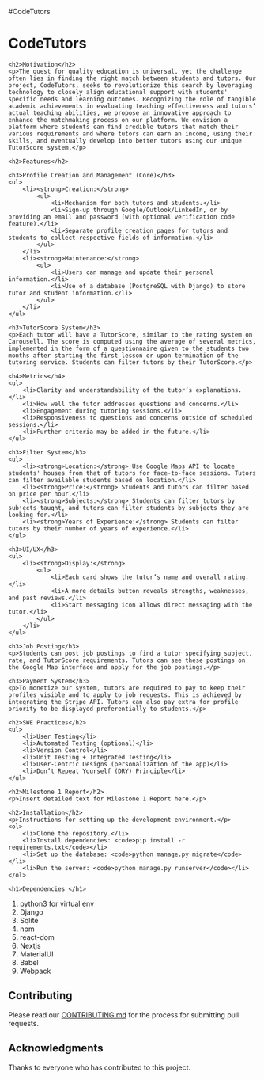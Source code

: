 #CodeTutors
<h1>CodeTutors</h1>

    <h2>Motivation</h2>
    <p>The quest for quality education is universal, yet the challenge often lies in finding the right match between students and tutors. Our project, CodeTutors, seeks to revolutionize this search by leveraging technology to closely align educational support with students' specific needs and learning outcomes. Recognizing the role of tangible academic achievements in evaluating teaching effectiveness and tutors’ actual teaching abilities, we propose an innovative approach to enhance the matchmaking process on our platform. We envision a platform where students can find credible tutors that match their various requirements and where tutors can earn an income, using their skills, and eventually develop into better tutors using our unique TutorScore system.</p>

    <h2>Features</h2>

    <h3>Profile Creation and Management (Core)</h3>
    <ul>
        <li><strong>Creation:</strong>
            <ul>
                <li>Mechanism for both tutors and students.</li>
                <li>Sign-up through Google/Outlook/LinkedIn, or by providing an email and password (with optional verification code feature).</li>
                <li>Separate profile creation pages for tutors and students to collect respective fields of information.</li>
            </ul>
        </li>
        <li><strong>Maintenance:</strong>
            <ul>
                <li>Users can manage and update their personal information.</li>
                <li>Use of a database (PostgreSQL with Django) to store tutor and student information.</li>
            </ul>
        </li>
    </ul>

    <h3>TutorScore System</h3>
    <p>Each tutor will have a TutorScore, similar to the rating system on Carousell. The score is computed using the average of several metrics, implemented in the form of a questionnaire given to the students two months after starting the first lesson or upon termination of the tutoring service. Students can filter tutors by their TutorScore.</p>

    <h4>Metrics</h4>
    <ul>
        <li>Clarity and understandability of the tutor’s explanations.</li>
        <li>How well the tutor addresses questions and concerns.</li>
        <li>Engagement during tutoring sessions.</li>
        <li>Responsiveness to questions and concerns outside of scheduled sessions.</li>
        <li>Further criteria may be added in the future.</li>
    </ul>

    <h3>Filter System</h3>
    <ul>
        <li><strong>Location:</strong> Use Google Maps API to locate students' houses from that of tutors for face-to-face sessions. Tutors can filter available students based on location.</li>
        <li><strong>Price:</strong> Students and tutors can filter based on price per hour.</li>
        <li><strong>Subjects:</strong> Students can filter tutors by subjects taught, and tutors can filter students by subjects they are looking for.</li>
        <li><strong>Years of Experience:</strong> Students can filter tutors by their number of years of experience.</li>
    </ul>

    <h3>UI/UX</h3>
    <ul>
        <li><strong>Display:</strong>
            <ul>
                <li>Each card shows the tutor’s name and overall rating.</li>
                <li>A more details button reveals strengths, weaknesses, and past reviews.</li>
                <li>Start messaging icon allows direct messaging with the tutor.</li>
            </ul>
        </li>
    </ul>

    <h3>Job Posting</h3>
    <p>Students can post job postings to find a tutor specifying subject, rate, and TutorScore requirements. Tutors can see these postings on the Google Map interface and apply for the job postings.</p>

    <h3>Payment System</h3>
    <p>To monetize our system, tutors are required to pay to keep their profiles visible and to apply to job requests. This is achieved by integrating the Stripe API. Tutors can also pay extra for profile priority to be displayed preferentially to students.</p>

    <h2>SWE Practices</h2>
    <ul>
        <li>User Testing</li>
        <li>Automated Testing (optional)</li>
        <li>Version Control</li>
        <li>Unit Testing + Integrated Testing</li>
        <li>User-Centric Designs (personalization of the app)</li>
        <li>Don’t Repeat Yourself (DRY) Principle</li>
    </ul>

    <h2>Milestone 1 Report</h2>
    <p>Insert detailed text for Milestone 1 Report here.</p>

    <h2>Installation</h2>
    <p>Instructions for setting up the development environment.</p>
    <ol>
        <li>Clone the repository.</li>
        <li>Install dependencies: <code>pip install -r requirements.txt</code></li>
        <li>Set up the database: <code>python manage.py migrate</code></li>
        <li>Run the server: <code>python manage.py runserver</code></li>
    </ol>

    <h1>Dependencies </h1>
<div>
  <ol>
    <li>python3 for virtual env</li>
    <li>Django</li>
    <li>Sqlite</li>
    <li>npm</li>
    <li>react-dom</li>
    <li>Nextjs</li>
    <li>MaterialUI</li>
    <li>Babel</li>
    <li>Webpack</li>
  </ol>
</div>

<h2>Contributing</h2>
<p>Please read our <a href="CONTRIBUTING.md">CONTRIBUTING.md</a> for the process for submitting pull requests.</p>

<h2>Acknowledgments</h2>
<p>Thanks to everyone who has contributed to this project.</p>


